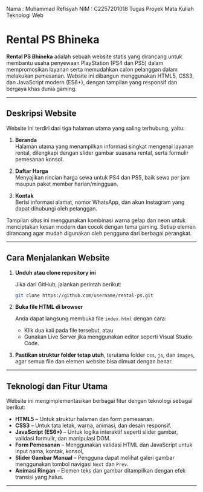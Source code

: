 Nama : Muhammad Refisyah
NIM : C2257201018
Tugas Proyek Mata Kuliah Teknologi Web

# Rental PS Bhineka

**Rental PS Bhineka** adalah sebuah website statis yang dirancang untuk membantu usaha penyewaan PlayStation (PS4 dan PS5) dalam mempromosikan layanan serta memudahkan calon pelanggan dalam melakukan pemesanan. Website ini dibangun menggunakan HTML5, CSS3, dan JavaScript modern (ES6+), dengan tampilan yang responsif dan bergaya khas dunia gaming.

---

## Deskripsi Website

Website ini terdiri dari tiga halaman utama yang saling terhubung, yaitu:

1. **Beranda**  
   Halaman utama yang menampilkan informasi singkat mengenai layanan rental, dilengkapi dengan slider gambar suasana rental, serta formulir pemesanan konsol.

2. **Daftar Harga**  
   Menyajikan rincian harga sewa untuk PS4 dan PS5, baik sewa per jam maupun paket member harian/mingguan.

3. **Kontak**  
   Berisi informasi alamat, nomor WhatsApp, dan akun Instagram yang dapat dihubungi oleh pelanggan.

Tampilan situs ini menggunakan kombinasi warna gelap dan neon untuk menciptakan kesan modern dan cocok dengan tema gaming. Setiap elemen dirancang agar mudah digunakan oleh pengguna dari berbagai perangkat.

---

## Cara Menjalankan Website

1. **Unduh atau clone repository ini**

   Jika dari GitHub, jalankan perintah berikut:
   ```bash
   git clone https://github.com/username/rental-ps.git
   ```

2. **Buka file HTML di browser**

   Anda dapat langsung membuka file `index.html` dengan cara:
   - Klik dua kali pada file tersebut, atau
   - Gunakan Live Server jika menggunakan editor seperti Visual Studio Code.

3. **Pastikan struktur folder tetap utuh**, terutama folder `css`, `js`, dan `images`, agar semua file dan elemen website bisa dimuat dengan benar.

---

## Teknologi dan Fitur Utama

Website ini mengimplementasikan berbagai fitur dengan teknologi sebagai berikut:

- **HTML5** – Untuk struktur halaman dan form pemesanan.
- **CSS3** – Untuk tata letak, warna, animasi, dan desain responsif.
- **JavaScript (ES6+)** – Untuk logika interaktif seperti slider gambar, validasi formulir, dan manipulasi DOM.
- **Form Pemesanan** – Menggunakan validasi HTML dan JavaScript untuk input nama, kontak, konsol,
- **Slider Gambar Manual** – Pengguna dapat melihat galeri gambar menggunakan tombol navigasi `Next` dan `Prev`.
- **Animasi Ringan** – Elemen teks dan gambar ditampilkan dengan efek transisi yang halus.
---